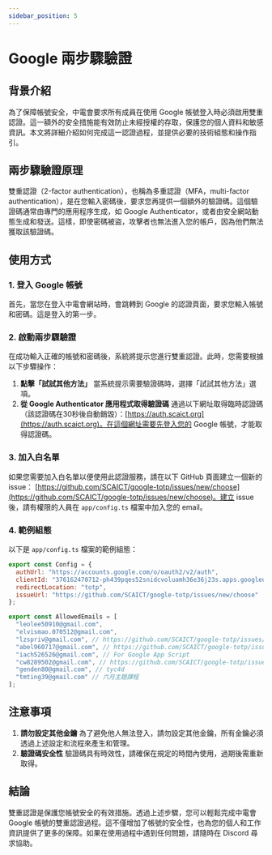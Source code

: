```yaml
---
sidebar_position: 5
---
```


# Google 兩步驟驗證

## 背景介紹

為了保障帳號安全，中電會要求所有成員在使用 Google 帳號登入時必須啟用雙重認證。這一額外的安全措施能有效防止未經授權的存取，保護您的個人資料和敏感資訊。本文將詳細介紹如何完成這一認證過程，並提供必要的技術組態和操作指引。

## 兩步驟驗證原理

雙重認證（2-factor authentication），也稱為多重認證（MFA，multi-factor authentication），是在您輸入密碼後，要求您再提供一個額外的驗證碼。這個驗證碼通常由專門的應用程序生成，如 Google Authenticator，或者由安全網站動態生成和發送。這樣，即使密碼被盜，攻擊者也無法進入您的帳戶，因為他們無法獲取該驗證碼。

## 使用方式

### 1. 登入 Google 帳號

首先，當您在登入中電會網站時，會跳轉到 Google 的認證頁面，要求您輸入帳號和密碼。這是登入的第一步。

### 2. 啟動兩步驟驗證

在成功輸入正確的帳號和密碼後，系統將提示您進行雙重認證。此時，您需要根據以下步驟操作：

1. **點擊「試試其他方法」**
   當系統提示需要驗證碼時，選擇「試試其他方法」選項。
2. **從 Google Authenticator 應用程式取得驗證碼**
   通過以下網址取得臨時認證碼（該認證碼在30秒後自動銷毀）：[https://auth.scaict.org](https://auth.scaict.org)。在這個網址需要先登入您的 Google 帳號，才能取得認證碼。

### 3. 加入白名單

如果您需要加入白名單以便使用此認證服務，請在以下 GitHub 頁面建立一個新的 issue：
[https://github.com/SCAICT/google-totp/issues/new/choose](https://github.com/SCAICT/google-totp/issues/new/choose)。建立 issue 後，請有權限的人員在 `app/config.ts` 檔案中加入您的 email。

### 4. 範例組態

以下是 `app/config.ts` 檔案的範例組態：

```javascript
export const Config = {
  authUrl: "https://accounts.google.com/o/oauth2/v2/auth",
  clientId: "376162470712-ph439pqes52snidcvoluamh36e36j23s.apps.googleusercontent.com",
  redirectLocation: "totp",
  issueUrl: "https://github.com/SCAICT/google-totp/issues/new/choose"
};

export const AllowedEmails = [
  "leolee50910@gmail.com",
  "elvismao.070512@gmail.com",
  "lzspriv@gmail.com", // https://github.com/SCAICT/google-totp/issues/1
  "abel960717@gmail.com", // https://github.com/SCAICT/google-totp/issues/2
  "iach526526@gmail.com", // For Google App Script
  "cw8289502@gmail.com", // https://github.com/SCAICT/google-totp/issues/5
  "genden80@gmail.com", // tyc4d
  "tmting39@gmail.com" // 六月主題課程
];
```


## 注意事項

1. **請勿設定其他金鑰**
   為了避免他人無法登入，請勿設定其他金鑰，所有金鑰必須透過上述設定和流程來產生和管理。
2. **驗證碼安全性**
   驗證碼具有時效性，請確保在規定的時間內使用，過期後需重新取得。

## 結論

雙重認證是保護您帳號安全的有效措施。透過上述步驟，您可以輕鬆完成中電會 Google 帳號的雙重認證過程。這不僅增加了帳號的安全性，也為您的個人和工作資訊提供了更多的保障。如果在使用過程中遇到任何問題，請隨時在 Discord 尋求協助。
